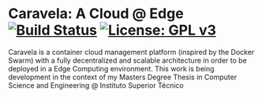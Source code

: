 # Caravela: A Cloud @ Edge [![Build Status](https://travis-ci.com/Strabox/CARAVELA-A-Cloud-at-Edge.svg?token=8iyx88Q98Rgp5aaUbkKN&branch=master)](https://travis-ci.com/Strabox/CARAVELA-A-Cloud-at-Edge) [![License: GPL v3](https://img.shields.io/badge/License-GPL%20v3-blue.svg)](https://www.gnu.org/licenses/gpl-3.0)

Caravela is a container cloud management platform (inspired by the Docker Swarm) with a fully decentralized and scalable
architecture in order to be deployed in a Edge Computing environment. This work is being development in the context
of my Masters Degree Thesis in Computer Science and Engineering @ Instituto Superior Técnico

